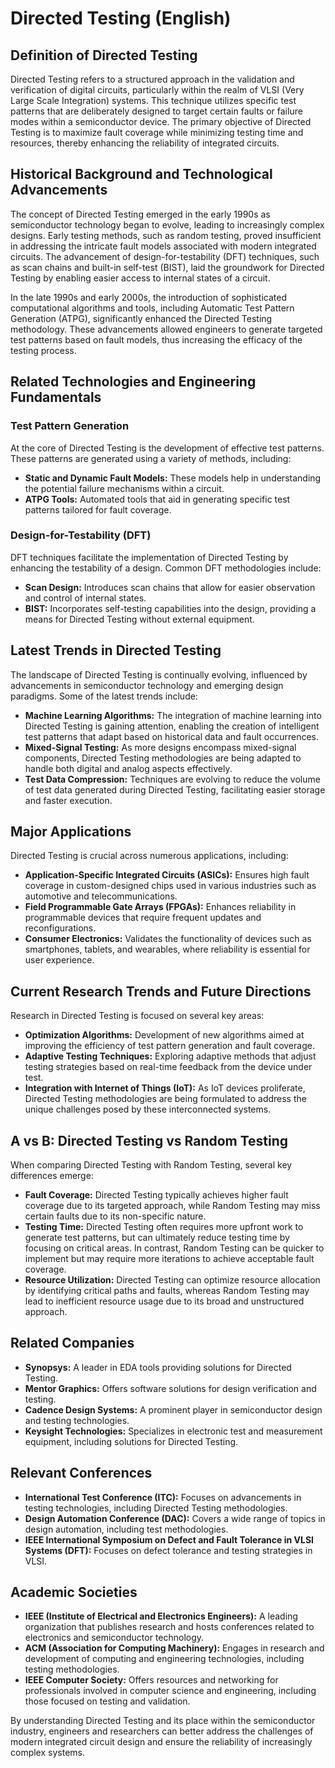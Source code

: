 # Directed Testing (English)

## Definition of Directed Testing

Directed Testing refers to a structured approach in the validation and verification of digital circuits, particularly within the realm of VLSI (Very Large Scale Integration) systems. This technique utilizes specific test patterns that are deliberately designed to target certain faults or failure modes within a semiconductor device. The primary objective of Directed Testing is to maximize fault coverage while minimizing testing time and resources, thereby enhancing the reliability of integrated circuits.

## Historical Background and Technological Advancements

The concept of Directed Testing emerged in the early 1990s as semiconductor technology began to evolve, leading to increasingly complex designs. Early testing methods, such as random testing, proved insufficient in addressing the intricate fault models associated with modern integrated circuits. The advancement of design-for-testability (DFT) techniques, such as scan chains and built-in self-test (BIST), laid the groundwork for Directed Testing by enabling easier access to internal states of a circuit.

In the late 1990s and early 2000s, the introduction of sophisticated computational algorithms and tools, including Automatic Test Pattern Generation (ATPG), significantly enhanced the Directed Testing methodology. These advancements allowed engineers to generate targeted test patterns based on fault models, thus increasing the efficacy of the testing process.

## Related Technologies and Engineering Fundamentals

### Test Pattern Generation

At the core of Directed Testing is the development of effective test patterns. These patterns are generated using a variety of methods, including:

- **Static and Dynamic Fault Models:** These models help in understanding the potential failure mechanisms within a circuit.
- **ATPG Tools:** Automated tools that aid in generating specific test patterns tailored for fault coverage.

### Design-for-Testability (DFT)

DFT techniques facilitate the implementation of Directed Testing by enhancing the testability of a design. Common DFT methodologies include:

- **Scan Design:** Introduces scan chains that allow for easier observation and control of internal states.
- **BIST:** Incorporates self-testing capabilities into the design, providing a means for Directed Testing without external equipment.

## Latest Trends in Directed Testing

The landscape of Directed Testing is continually evolving, influenced by advancements in semiconductor technology and emerging design paradigms. Some of the latest trends include:

- **Machine Learning Algorithms:** The integration of machine learning into Directed Testing is gaining attention, enabling the creation of intelligent test patterns that adapt based on historical data and fault occurrences.
- **Mixed-Signal Testing:** As more designs encompass mixed-signal components, Directed Testing methodologies are being adapted to handle both digital and analog aspects effectively.
- **Test Data Compression:** Techniques are evolving to reduce the volume of test data generated during Directed Testing, facilitating easier storage and faster execution.

## Major Applications

Directed Testing is crucial across numerous applications, including:

- **Application-Specific Integrated Circuits (ASICs):** Ensures high fault coverage in custom-designed chips used in various industries such as automotive and telecommunications.
- **Field Programmable Gate Arrays (FPGAs):** Enhances reliability in programmable devices that require frequent updates and reconfigurations.
- **Consumer Electronics:** Validates the functionality of devices such as smartphones, tablets, and wearables, where reliability is essential for user experience.

## Current Research Trends and Future Directions

Research in Directed Testing is focused on several key areas:

- **Optimization Algorithms:** Development of new algorithms aimed at improving the efficiency of test pattern generation and fault coverage.
- **Adaptive Testing Techniques:** Exploring adaptive methods that adjust testing strategies based on real-time feedback from the device under test.
- **Integration with Internet of Things (IoT):** As IoT devices proliferate, Directed Testing methodologies are being formulated to address the unique challenges posed by these interconnected systems.

## A vs B: Directed Testing vs Random Testing

When comparing Directed Testing with Random Testing, several key differences emerge:

- **Fault Coverage:** Directed Testing typically achieves higher fault coverage due to its targeted approach, while Random Testing may miss certain faults due to its non-specific nature.
- **Testing Time:** Directed Testing often requires more upfront work to generate test patterns, but can ultimately reduce testing time by focusing on critical areas. In contrast, Random Testing can be quicker to implement but may require more iterations to achieve acceptable fault coverage.
- **Resource Utilization:** Directed Testing can optimize resource allocation by identifying critical paths and faults, whereas Random Testing may lead to inefficient resource usage due to its broad and unstructured approach.

## Related Companies

- **Synopsys:** A leader in EDA tools providing solutions for Directed Testing.
- **Mentor Graphics:** Offers software solutions for design verification and testing.
- **Cadence Design Systems:** A prominent player in semiconductor design and testing technologies.
- **Keysight Technologies:** Specializes in electronic test and measurement equipment, including solutions for Directed Testing.

## Relevant Conferences

- **International Test Conference (ITC):** Focuses on advancements in testing technologies, including Directed Testing methodologies.
- **Design Automation Conference (DAC):** Covers a wide range of topics in design automation, including test methodologies.
- **IEEE International Symposium on Defect and Fault Tolerance in VLSI Systems (DFT):** Focuses on defect tolerance and testing strategies in VLSI.

## Academic Societies

- **IEEE (Institute of Electrical and Electronics Engineers):** A leading organization that publishes research and hosts conferences related to electronics and semiconductor technology.
- **ACM (Association for Computing Machinery):** Engages in research and development of computing and engineering technologies, including testing methodologies.
- **IEEE Computer Society:** Offers resources and networking for professionals involved in computer science and engineering, including those focused on testing and validation.

By understanding Directed Testing and its place within the semiconductor industry, engineers and researchers can better address the challenges of modern integrated circuit design and ensure the reliability of increasingly complex systems.